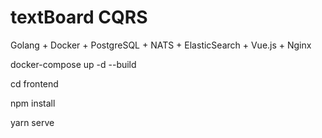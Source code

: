 # textBoard CQRS
Golang + Docker + PostgreSQL + NATS + ElasticSearch + Vue.js + Nginx

docker-compose up -d --build

cd frontend 

npm install

yarn serve
